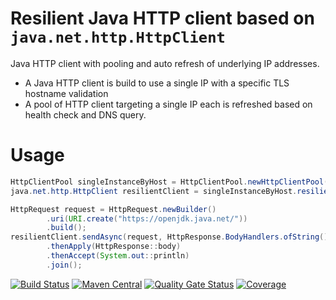 # Resilient Java HTTP client based on `java.net.http.HttpClient`
Java HTTP client with pooling and auto refresh of underlying IP addresses.
* A Java HTTP client is build to use a single IP with a specific TLS hostname validation
* A pool of HTTP client targeting a single IP each is refreshed based on health check and DNS query.

# Usage
```java
HttpClientPool singleInstanceByHost = HttpClientPool.newHttpClientPool(new ServerConfiguration("openjdk.java.net"));
java.net.http.HttpClient resilientClient = singleInstanceByHost.resilientClient();

HttpRequest request = HttpRequest.newBuilder()
        .uri(URI.create("https://openjdk.java.net/"))
        .build();
resilientClient.sendAsync(request, HttpResponse.BodyHandlers.ofString())
        .thenApply(HttpResponse::body)
        .thenAccept(System.out::println)
        .join();
```
[![Build Status](https://travis-ci.com/nhenneaux/resilient-httpclient.svg?branch=master)](https://travis-ci.com/nhenneaux/resilient-httpclient)
[![Maven Central](https://maven-badges.herokuapp.com/maven-central/com.github.nhenneaux.resilienthttpclient/monitored-httpclient/badge.svg)](https://maven-badges.herokuapp.com/maven-central/com.github.nhenneaux.resilienthttpclient/monitored-httpclient)
[![Quality Gate Status](https://sonarcloud.io/api/project_badges/measure?project=nhenneaux_resilient-httpclient&metric=alert_status)](https://sonarcloud.io/dashboard?id=nhenneaux_resilient-httpclient)
[![Coverage](https://sonarcloud.io/api/project_badges/measure?project=nhenneaux_resilient-httpclient&metric=coverage)](https://sonarcloud.io/dashboard?id=nhenneaux_resilient-httpclient)
